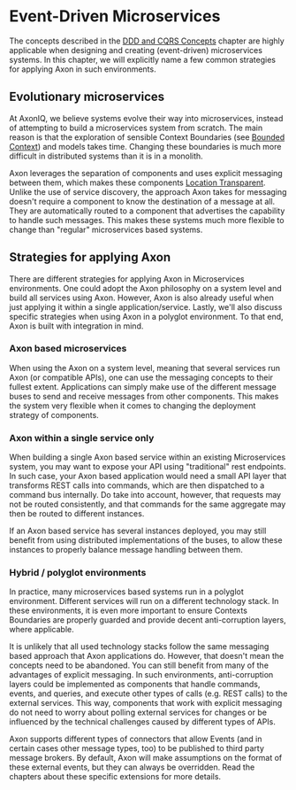 # Event-Driven Microservices

The concepts described in the [DDD and CQRS Concepts](ddd-cqrs-concepts.md) chapter are highly applicable when designing and
creating (event-driven) microservices systems. In this chapter, we will explicitly name a few common strategies for applying
Axon in such environments.

## Evolutionary microservices

At AxonIQ, we believe systems evolve their way into microservices, instead of attempting to build a microservices system
from scratch. The main reason is that the exploration of sensible Context Boundaries (see [Bounded Context](ddd-cqrs-concepts.md#bounded-context))
and models takes time. Changing these boundaries is much more difficult in distributed systems than it is in a monolith. 

Axon leverages the separation of components and uses explicit messaging between them, which makes these components 
[Location Transparent](architecture-overview.md#location-transparency). Unlike the use of service discovery, the approach
Axon takes for messaging doesn't require a component to know the destination of a message at all. They are automatically
routed to a component that advertises the capability to handle such messages. This makes these systems much more flexible
to change than "regular" microservices based systems.

## Strategies for applying Axon

There are different strategies for applying Axon in Microservices environments. One could adopt the Axon philosophy on
a system level and build all services using Axon. However, Axon is also already useful when just applying it within a single
application/service. Lastly, we'll also discuss specific strategies when using Axon in a polyglot environment. To that end,
Axon is built with integration in mind. 

### Axon based microservices

When using the Axon on a system level, meaning that several services run Axon (or compatible APIs), one can use the messaging
concepts to their fullest extent. Applications can simply make use of the different message buses to send and receive
messages from other components. This makes the system very flexible when it comes to changing the deployment strategy of
components. 

### Axon within a single service only

When building a single Axon based service within an existing Microservices system, you may want to expose your API using
"traditional" rest endpoints. In such case, your Axon based application would need a small API layer that transforms
REST calls into commands, which are then dispatched to a command bus internally. Do take into account, however, that
requests may not be routed consistently, and that commands for the same aggregate may then be routed to different instances.

If an Axon based service has several instances deployed, you may still benefit from using distributed implementations
of the buses, to allow these instances to properly balance message handling between them.

### Hybrid / polyglot environments

In practice, many microservices based systems run in a polyglot environment. Different services will run on a different 
technology stack. In these environments, it is even more important to ensure Contexts Boundaries are properly guarded and
provide decent anti-corruption layers, where applicable.

It is unlikely that all used technology stacks follow the same messaging based approach that Axon applications do. However,
that doesn't mean the concepts need to be abandoned. You can still benefit from many of the advantages of explicit messaging. 
In such environments, anti-corruption layers could be implemented as components that handle commands, events, and queries,
and execute other types of calls (e.g. REST calls) to the external services. This way, components that work with explicit 
messaging do not need to worry about polling external services for changes or be influenced by the technical challenges
caused by different types of APIs.

Axon supports different types of connectors that allow Events (and in certain cases other message types, too) to be published
to third party message brokers. By default, Axon will make assumptions on the format of these external events, but they can 
always be overridden. Read the chapters about these specific extensions for more details. 
